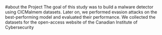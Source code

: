 #about the Project
The goal of this study was to build a malware detector using CICMalmem datasets. Later on, we performed evasion attacks on the best-performing model and evaluated their performance. We collected the datasets for the open-access website of the Canadian Institute of Cybersecurity 
